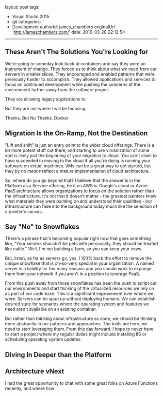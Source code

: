 layout: post
tags:
  - Visual Studio 2015
  - git
categories:
  - Development
authorId: james_chambers
originalUrl: 'http://jameschambers.com/'
date: 2016-03-28 22:12:54
---

## These Aren't The Solutions You're Looking for
We're going to someday look back at containers and say they were an instrument of change. They forced us to think about what we need from our servers in smaller slices. They encouraged and enabled patterns that were previously harder to accomplish. They allowed applications and services to focus on continued development while pushing the concerns of the environment further away from the software proper. 

They are allowing legacy applications to 

But they are not where I will be focusing  

Thanks, But No Thanks, Docker

## Migration Is the On-Ramp, Not the Destination
"Lift and shift" is just an entry point to the wider cloud offerings. There is a lot more potent stuff out there, and starting to use virutalization of some sort is likely just the beginning of your migration to cloud. You can't claim to have succeeded in moving to the cloud if all you're doing is running your software on virtual machines. VMs can be a great way to get started, but they _by no means_ reflect a mature implementation of cloud architecture.

So, where do you go beyond that?  I believe that the answer is in the Platform as a Service offering, be it on AWS or Google's cloud or Azure. PaaS architecture allows organizations to focus on the solution rather than the infrastructure. It's not that it doesn't matter - the greatest painters knew what materials they were painting on and understood their qualitites - but infrastructure can fade into the background today much like the selection of a painter's canvas. 

## Say "No" to Snowflakes
There's a phrase that's becoming popular right now that goes something like, "Your servers shouldn't be pets with personality, they should be treated like cattle."  Well, I'm not building a farm, so you can keep your cows.

But, listen, as far as servers go, yes, I 100% back the effort to remove the unique snowflake that is oh-so-very special in your organization. A named server is a liability for too many reasons and you should work to expunge them from your network if you aren't in a position to leverage PaaS.

From this push away from those snowflakes has been the push to script out our environments and start thinking of the virtualized resources we rely on as part of our code base. This is a significant improvement over where we were. Servers can be spun up without deploying humans. We can establish desired state for scenarios where the operating system and features we need aren't available on an existing container. 

But rather than thinking about infrastructure as code, we should be thinking more abstractly in our patterns and approaches. The tools are here, we need to start leveraging them.  From this day forward, I hope to never have to start a project where my regular duties might include installing IIS or scheduling operating system updates. 

## Diving In Deeper than the Platform



## Architecture vNext

I had the great opportunity to chat with some great folks on Azure Functions recently, and where how 


